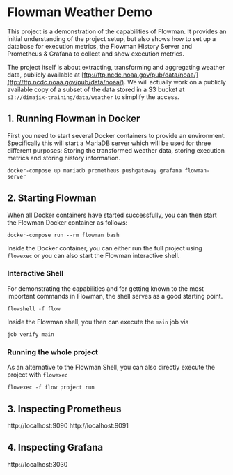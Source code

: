 # Flowman Weather Demo

This project is a demonstration of the capabilities of Flowman. It provides an initial understanding of the project
setup, but also shows how to set up a database for execution metrics, the Flowman History Server and Prometheus & Grafana
to collect and show execution metrics.

The project itself is about extracting, transforming and aggregating weather data, publicly available at
[ftp://ftp.ncdc.noaa.gov/pub/data/noaa/](ftp://ftp.ncdc.noaa.gov/pub/data/noaa/). We will actually work on a publicly
available copy of a subset of the data stored in a S3 bucket at `s3://dimajix-training/data/weather` to simplify the
access.


## 1. Running Flowman in Docker

First you need to start several Docker containers to provide an environment. Specifically this will start a 
MariaDB server which will be used for three different purposes: Storing the transformed weather data, storing
execution metrics and storing history information.

```shell
docker-compose up mariadb prometheus pushgateway grafana flowman-server
```

## 2. Starting Flowman

When all Docker containers have started successfully, you can then start the Flowman Docker container as follows:
```shell
docker-compose run --rm flowman bash
```
Inside the Docker container, you can either run the full project using `flowexec` or you can also start the
Flowman interactive shell.

### Interactive Shell
For demonstrating the capabilities and for getting known to the most important commands in Flowman, the shell serves
as a good starting point.
```shell
flowshell -f flow
```
Inside the Flowman shell, you then can execute the `main` job via
```shell
job verify main
```

### Running the whole project
As an alternative to the Flowman Shell, you can also directly execute the project with `flowexec`
```shell
flowexec -f flow project run
```

## 3. Inspecting Prometheus
http://localhost:9090
http://localhost:9091


## 4. Inspecting Grafana

http://localhost:3030
